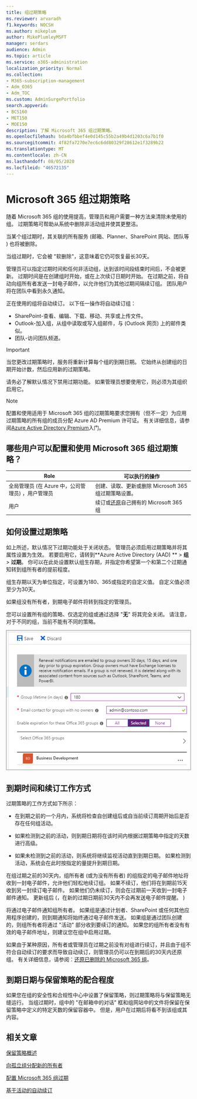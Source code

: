 ```yaml
---
title: 组过期策略
ms.reviewer: arvaradh
f1.keywords: NOCSH
ms.author: mikeplum
author: MikePlumleyMSFT
manager: serdars
audience: Admin
ms.topic: article
ms.service: o365-administration
localization_priority: Normal
ms.collection:
- M365-subscription-management
- Adm_O365
- Adm_TOC
ms.custom: AdminSurgePortfolio
search.appverid:
- BCS160
- MET150
- MOE150
description: 了解 Microsoft 365 组过期策略。
ms.openlocfilehash: bda4bfbbef4e0d145c55b2a49b4d1203c6a7b1f0
ms.sourcegitcommit: 4f82fa7270e7ec6c6dd80329f28612e1f3289b22
ms.translationtype: MT
ms.contentlocale: zh-CN
ms.lasthandoff: 08/05/2020
ms.locfileid: "46572135"
---
```

# <a name="microsoft-365-group-expiration-policy"></a>Microsoft 365 组过期策略

随着 Microsoft 365 组的使用提高，管理员和用户需要一种方法来清除未使用的组。 过期策略可帮助从系统中删除非活动组并使其更整洁。

当某个组过期时，其关联的所有服务 (邮箱、Planner、SharePoint 网站、团队等 ) 也将被删除。

当组过期时，它会被 "软删除"，这意味着它仍可恢复最长30天。

管理员可以指定过期时间和任何非活动组，达到该时间段结束时间后，不会被更新。 过期时间是在创建组时开始，或在上次续订日期时开始。 在过期之前，将自动向组所有者发送一封电子邮件，以允许他们为其他过期间隔续订组。 团队用户将在团队中看到永久通知。

正在使用的组将自动续订。 以下任一操作将自动续订组：
- SharePoint-查看、编辑、下载、移动、共享或上传文件。
- Outlook-加入组，从组中读取或写入组邮件，与 (Outlook 网页) 上的邮件类似。
- 团队-访问团队频道。

> [!IMPORTANT]
> 当您更改过期策略时，服务将重新计算每个组的到期日期。 它始终从创建组的日期开始计数，然后应用新的过期策略。

请务必了解默认情况下禁用过期功能。 如果管理员想要使用它，则必须为其组织启用它。

> [!NOTE]
> 配置和使用适用于 Microsoft 365 组的过期策略要求您拥有（但不一定）为应用过期策略的所有组的成员分配 Azure AD Premium 许可证。 有关详细信息，请参阅[Azure Active Directory Premium](https://docs.microsoft.com/azure/active-directory/active-directory-get-started-premium)入门。

## <a name="who-can-configure-and-use-the-microsoft-365-groups-expiration-policy"></a>哪些用户可以配置和使用 Microsoft 365 组过期策略？

|Role|可以执行的操作|
|---------|---------|
|全局管理员 (在 Azure 中，公司管理员) ，用户管理员|创建、读取、更新或删除 Microsoft 365 组过期策略设置。|
|用户|续订或[还原](https://docs.microsoft.com/azure/active-directory/users-groups-roles/groups-restore-deleted)自己拥有的 Microsoft 365 组|

## <a name="how-to-set-the-expiration-policy"></a>如何设置过期策略

如上所述，默认情况下过期功能处于关闭状态。 管理员必须启用过期策略并将其属性设置为生效。 若要启用它，请转到**Azure Active Directory (AAD) **  >  **组**  >  **过期**。 你可以在此处设置默认组生存期，并指定你希望第一个和第二个过期通知转到组所有者的提前程度。

组生存期以天为单位指定，可设置为180、365或指定的自定义值。 自定义值必须至少为30天。

如果组没有所有者，到期电子邮件将转到指定的管理员。

您可以设置所有组的策略、仅选定的组或通过选择 "**无**" 将其完全关闭。 请注意，对于不同的组，当前不能有不同的策略。

![Azure Active Directory 中的组过期设置的屏幕截图](../../media/azure-groups-expiration-settings.png)

## <a name="how-expiration-and-renewal-work"></a>到期时间和续订工作方式

过期策略的工作方式如下所示： 

- 在到期之前的一个月内，系统将检查自创建组后或自当前续订周期开始后是否存在任何组活动。

- 如果检测到之前的活动，则到期日期将在该时间内根据过期策略中指定的天数进行高级。

- 如果未检测到之前的活动，则系统将继续监视活动直到到期日期。 如果检测到活动，系统会在此时按指定的量提升到期日期。

在组过期之前的30天内，组所有者 (或为没有所有者) 的组指定的电子邮件地址将收到一封电子邮件，允许他们轻松地续订组。 如果不续订，他们将在到期前15天收到另一封续订电子邮件。 如果他们仍未续订，则会在过期前一天收到一封电子邮件通知。 更新组后 (，在新的过期日期前30天内不会再发送电子邮件提醒。 ) 

将通过电子邮件通知组所有者。 如果组是通过计划者、SharePoint 或任何其他应用程序创建的，则到期通知将始终通过电子邮件发送。 如果组是通过团队创建的，则组所有者将通过 "活动" 部分收到要续订的通知。 如果您的组所有者没有有效的电子邮件地址，则建议您在组中启用过期。

如果由于某种原因，所有者或管理员在过期之前没有对组进行续订，并且由于组不符合自动续订的要求而导致自动续订，则管理员仍可以在到期后的30天内还原组。 有关详细信息，请参阅：[还原已删除的 Microsoft 365 组](https://docs.microsoft.com/microsoft-365/admin/create-groups/restore-deleted-group)。

## <a name="how-expiry-works-with-retention-policies"></a>到期日期与保留策略的配合程度

如果您在组的安全性和合规性中心中设置了保留策略，则过期策略将与保留策略无缝运行。 当组过期时，组中的 "在邮箱中的对话" 框和组网站中的文件将保留在保留策略中定义的特定天数的保留容器中。 但是，用户在过期后将看不到该组或其内容。

## <a name="related-articles"></a>相关文章

[保留策略概述](https://docs.microsoft.com/microsoft-365/compliance/retention-policies)

[向孤立组分配新的所有者](https://support.microsoft.com/office/86bb3db6-8857-45d1-95c8-f6d540e45732)

[配置 Microsoft 365 组过期](https://docs.microsoft.com/azure/active-directory/active-directory-groups-lifecycle-azure-portal)

[基于活动的自动续订](https://docs.microsoft.com/azure/active-directory/users-groups-roles/groups-lifecycle)
